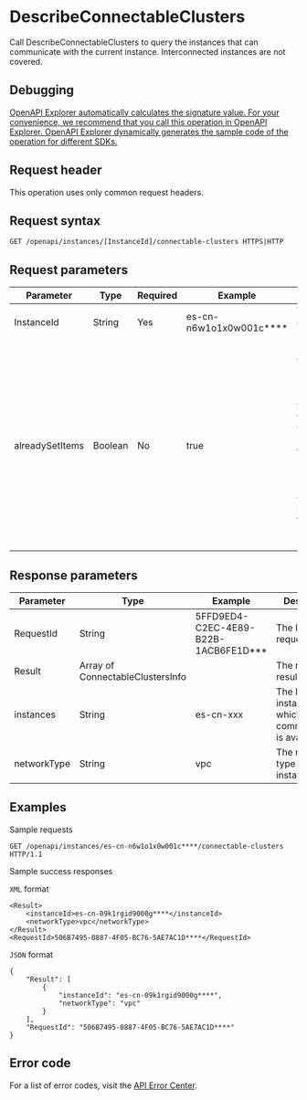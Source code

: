 # DescribeConnectableClusters

Call DescribeConnectableClusters to query the instances that can communicate with the current instance. Interconnected instances are not covered.

## Debugging

[OpenAPI Explorer automatically calculates the signature value. For your convenience, we recommend that you call this operation in OpenAPI Explorer. OpenAPI Explorer dynamically generates the sample code of the operation for different SDKs.](https://api.aliyun.com/#product=elasticsearch&api=DescribeConnectableClusters&type=ROA&version=2017-06-13)

## Request header

This operation uses only common request headers.

## Request syntax

```
GET /openapi/instances/[InstanceId]/connectable-clusters HTTPS|HTTP
```

## Request parameters

|Parameter|Type|Required|Example|Description|
|---------|----|--------|-------|-----------|
|InstanceId|String|Yes|es-cn-n6w1o1x0w001c\*\*\*\*|The ID of the current instance. |
|alreadySetItems|Boolean|No|true|Specifies whether to return the interconnected instances. The value of true is the default value, indicating that the returned instances are included in the list. The value of false indicates that the returned instances are not included. |

## Response parameters

|Parameter|Type|Example|Description|
|---------|----|-------|-----------|
|RequestId|String|5FFD9ED4-C2EC-4E89-B22B-1ACB6FE1D\*\*\*|The ID of the request. |
|Result|Array of ConnectableClustersInfo| |The return results. |
|instances|String|es-cn-xxx|The ID of the instance for which network communication is available. |
|networkType|String|vpc|The network type of the instance. |

## Examples

Sample requests

```
GET /openapi/instances/es-cn-n6w1o1x0w001c****/connectable-clusters HTTP/1.1
```

Sample success responses

`XML` format

```
<Result>
    <instanceId>es-cn-09k1rgid9000g****</instanceId>
    <networkType>vpc</networkType>
</Result>
<RequestId>506B7495-0887-4F05-BC76-5AE7AC1D****</RequestId>
```

`JSON` format

```
{
    "Result": [
        {
            "instanceId": "es-cn-09k1rgid9000g****",
            "networkType": "vpc"
        }
    ],
    "RequestId": "506B7495-0887-4F05-BC76-5AE7AC1D****"
}
```

## Error code

For a list of error codes, visit the [API Error Center](https://error-center.alibabacloud.com/status/product/elasticsearch).

